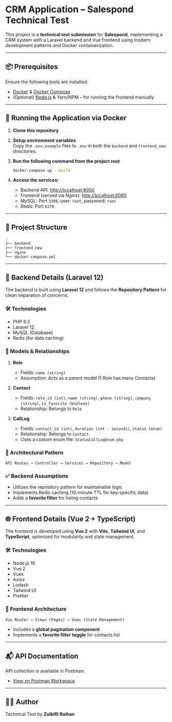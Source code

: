 # CRM Application – Salespond Technical Test

This project is a **technical test submission** for **Salespond**, implementing a CRM system with a Laravel backend and Vue frontend using modern development patterns and Docker containerization.

---

## 📦 Prerequisites

Ensure the following tools are installed:

- [Docker](https://www.docker.com/) & [Docker Compose](https://docs.docker.com/compose/)
- *(Optional)* [Node.js](https://nodejs.org/) & Yarn/NPM – for running the frontend manually

---

## 🚀 Running the Application via Docker

1. **Clone this repository**

2. **Setup environment variables**  
   Copy the `.env.example` files to `.env` in both the `backend` and `frontend_new` directories.

3. **Run the following command from the project root**  
   ```sh
   docker-compose up --build
   ```

4. **Access the services:**
   - Backend API: [http://localhost:8000](http://localhost:8000)
   - Frontend (served via Nginx): [http://localhost:8080](http://localhost:8080)
   - MySQL: Port `3308`, user: `root`, password: `root`
   - Redis: Port `6378`

---

## 📁 Project Structure

```
.
├── backend
├── frontend_new
├── nginx
└── docker-compose.yml
```

---

## 🔧 Backend Details (Laravel 12)

The backend is built using **Laravel 12** and follows the **Repository Pattern** for clean separation of concerns.

### 🛠 Technologies
- PHP 8.3
- Laravel 12
- MySQL (Database)
- Redis (for data caching)

### 📘 Models & Relationships

1. **Role**  
   - Fields: `name (string)`  
   - Assumption: Acts as a parent model (1 Role has many Contacts)

2. **Contact**  
   - Fields: `role_id (int)`, `name (string)`, `phone (string)`, `company (string)`, `is_favorite (boolean)`  
   - Relationship: Belongs to `Role`

3. **CallLog**  
   - Fields: `contact_id (int)`, `duration (int - seconds)`, `status (enum)`  
   - Relationship: Belongs to `Contact`  
   - Uses a custom enum file: `StatusCallLogEnum.php`

### 🧩 Architectural Pattern
```
API Routes → Controller → Services → Repository → Model
```

### ✅ Backend Assumptions
- Utilizes the repository pattern for maintainable logic
- Implements Redis caching (10-minute TTL for key-specific data)
- Adds a **favorite filter** for listing contacts

---

## 🌐 Frontend Details (Vue 2 + TypeScript)

The frontend is developed using **Vue 2** with **Vite**, **Tailwind UI**, and **TypeScript**, optimized for modularity and state management.

### 🛠 Technologies
- Node.js 18
- Vue 2
- Vuex
- Axios
- Lodash
- Tailwind UI
- Prettier

### 🧠 Frontend Architecture
```
Vue Router → Views (Pages) → Vuex (State Management)
```

- Includes a **global pagination component**
- Implements a **favorite filter toggle** for contacts list

---

## 📬 API Documentation

API collection is available in Postman:

- [View on Postman Workspace](https://universal-comet-297339.postman.co/workspace/My-Workspace~60c34773-ddb7-43bc-8d6e-4da259803133/collection/15607869-30db7d86-f3bb-44d1-a3d7-ea39bc4ead72?action=share&creator=15607869)

---

## 🧑‍💻 Author

Technical Test by **Zulkifli Raihan**

